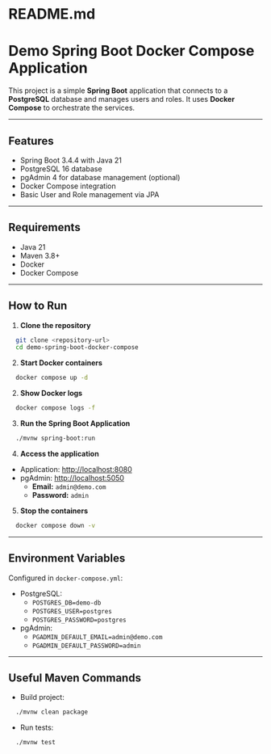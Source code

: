 # README.md

# Demo Spring Boot Docker Compose Application

This project is a simple **Spring Boot** application that connects to a **PostgreSQL** database and manages users and
roles. It uses **Docker Compose** to orchestrate the services.

---

## Features

- Spring Boot 3.4.4 with Java 21
- PostgreSQL 16 database
- pgAdmin 4 for database management (optional)
- Docker Compose integration
- Basic User and Role management via JPA

---

## Requirements

- Java 21
- Maven 3.8+
- Docker
- Docker Compose

---

## How to Run

1. **Clone the repository**

```bash
  git clone <repository-url>
  cd demo-spring-boot-docker-compose
```

2. **Start Docker containers**

```bash
  docker compose up -d
```

2. **Show Docker logs**

```bash
  docker compose logs -f
```

3. **Run the Spring Boot Application**

```bash
  ./mvnw spring-boot:run
```

4. **Access the application**

- Application: [http://localhost:8080](http://localhost:8080)
- pgAdmin: [http://localhost:5050](http://localhost:5050)
    - **Email:** `admin@demo.com`
    - **Password:** `admin`

5. **Stop the containers**

```bash
  docker compose down -v
```

---

## Environment Variables

Configured in `docker-compose.yml`:

- PostgreSQL:
    - `POSTGRES_DB=demo-db`
    - `POSTGRES_USER=postgres`
    - `POSTGRES_PASSWORD=postgres`
- pgAdmin:
    - `PGADMIN_DEFAULT_EMAIL=admin@demo.com`
    - `PGADMIN_DEFAULT_PASSWORD=admin`

---

## Useful Maven Commands

- Build project:

```bash
  ./mvnw clean package
```

- Run tests:

```bash
  ./mvnw test
```
